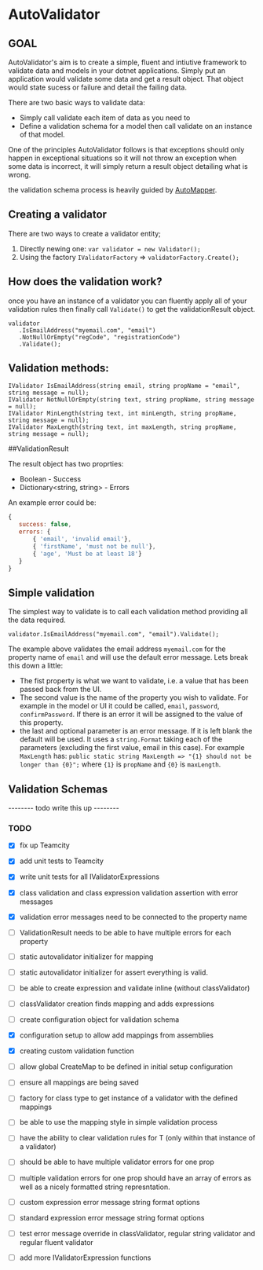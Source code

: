 # AutoValidator

## GOAL

AutoValidator's aim is to create a simple, fluent and intiutive framework to validate data and models in your dotnet applications. Simply put an application would validate some data and get a result object.  That object would state sucess or failure and detail the failing data.

There are two basic ways to validate data:

 * Simply call validate each item of data as you need to
 * Define a validation schema for a model then call validate on an instance of that model.

One of the principles AutoValidator follows is that exceptions should only happen in exceptional situations so it will not throw an exception when some data is incorrect, it will simply return a result object detailing what is wrong.

the validation schema process is heavily guided by [AutoMapper](https://github.com/AutoMapper/AutoMapper).

## Creating a validator

There are two ways to create a validator entity;

 1) Directly newing one: `var validator = new Validator();`
 2) Using the factory `IValidatorFactory` => `validatorFactory.Create();`

 ## How does the validation work?

 once you have an instance of a validator you can fluently apply all of your validation rules then finally call `Validate()` to get the validationResult object.

 ```
 validator
    .IsEmailAddress("myemail.com", "email")
    .NotNullOrEmpty("regCode", "registrationCode")
    .Validate();
 ```

 ## Validation methods:

 ```
IValidator IsEmailAddress(string email, string propName = "email", string message = null);
IValidator NotNullOrEmpty(string text, string propName, string message = null);
IValidator MinLength(string text, int minLength, string propName, string message = null);
IValidator MaxLength(string text, int maxLength, string propName, string message = null);
```

##ValidationResult

The result object has two proprties:

 * Boolean - Success
 * Dictionary<string, string> - Errors

 An example error could be:

 ```javascript
 {
	success: false,
	errors: {
		{ 'email', 'invalid email'},
		{ 'firstName', 'must not be null'},
		{ 'age', 'Must be at least 18'}
	}
 }
 ```

## Simple validation

The simplest way to validate is to call each validation method providing all the data required.

`validator.IsEmailAddress("myemail.com", "email").Validate();`

The example above validates the email address `myemail.com` for the property name of `email` and will use the default error message.  Lets break this down a little:

 * The fist property is what we want to validate, i.e. a value that has been passed back from the UI.
 * The second value is the name of the property you wish to validate.  For example in the model or UI it could be called, `email`, `password`, `confirmPassword`.  If there is an error it will be assigned to the value of this property.
 * the last and optional parameter is an error message.  If it is left blank the default will be used.  It uses a `string.Format` taking each of the parameters (excluding the first value, email in this case).  For example `MaxLength` has: `public static string MaxLength => "{1} should not be longer than {0}";` where `{1}` is `propName` and `{0}` is `maxLength`.

 ## Validation Schemas

 -------- todo write this up -------- 


### TODO
 - [x] fix up Teamcity
 - [x] add unit tests to Teamcity
 - [x] write unit tests for all IValidatorExpressions
 - [x] class validation and class expression validation assertion with error messages
 - [x] validation error messages need to be connected to the property name
 - [ ] ValidationResult needs to be able to have multiple errors for each property
 - [ ] static autovalidator initializer for mapping
 - [ ] static autovalidator initializer for assert everything is valid.
 - [ ] be able to create expression and validate inline (without classValidator)
 - [ ] classValidator creation finds mapping and adds expressions
 - [ ] create configuration object for validation schema
 - [x] configuration setup to allow add mappings from assemblies
 - [x] creating custom validation function
 - [ ] allow global CreateMap to be defined in initial setup configuration
 - [ ] ensure all mappings are being saved
 - [ ] factory for class type to get instance of a validator with the defined mappings
 - [ ] be able to use the mapping style in simple validation process
 - [ ] have the ability to clear validation rules for T (only within that instance of a validator)
 - [ ] should be able to have multiple validator errors for one prop
 - [ ] multiple validation errors for one prop should have an array of errors as well as a nicely formatted string represntation.
 - [ ] custom expression error message string format options
 - [ ] standard expression error message string format options
 - [ ] test error message override in classValidator, regular string validator and regular fluent validator
 - [ ] add more IValidatorExpression functions

